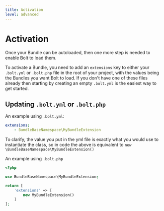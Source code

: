 ```yaml
---
title: Activation
level: advanced
---
```

Activation
==========

Once your Bundle can be autoloaded, then one more step is needed to enable Bolt
to load them.

To activate a Bundle, you need to add an `extensions` key to either your
`.bolt.yml` or `.bolt.php` file in the root of your project, with the values
being the Bundles you want Bolt to load. If you don't have one of these files
already then starting by creating an empty `.bolt.yml` is the easiest way to
get started.


Updating `.bolt.yml` or `.bolt.php`
-----------------------------------

An example using `.bolt.yml`:

```yaml
extensions:
    - BundleBaseNamespace\MyBundleExtension
```

To clarify, the value you put in the yml file is exactly what you would use to
instantiate the class, so in code the above is equivalent to
`new \BundleBaseNamespace\MyBundleExtension()`

An example using `.bolt.php`

```php
<?php

use BundleBaseNamespace\MyBundleExtension;

return [
    'extensions' => [
        new MyBundleExtension()
    ]
];
```

